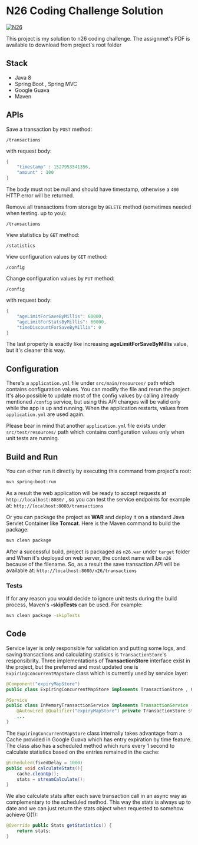 # N26 Coding Challenge Solution

[![N26](https://is3-ssl.mzstatic.com/image/thumb/Purple128/v4/ae/1b/2f/ae1b2ff9-9db8-fa22-7fe9-2a138d8c53bf/AppIcon_app_live-1x_U007emarketing-85-220-0-4.png/246x0w.jpg)](https://n26.com/en-eu)

This project is my solution to n26 coding challenge. The assignmet's PDF is available to download from project's root folder

## Stack
- Java 8
- Spring Boot , Spring MVC
- Google Guava
- Maven

## APIs
Save a transaction by `POST` method:
```
/transactions
```
with request body:
```java
{
	"timestamp" : 1527953541356,
	"amount" : 100
}
```
The body must not be null and should have timestamp, otherwise a `400` HTTP error will be returned.

Remove all transactions from storage by `DELETE` method (sometimes needed when testing. up to you):
```
/transactions
```

View statistics by `GET` method:
```
/statistics
```

View configuration values by `GET` method:
```
/config
```

Change configuration values by `PUT` method:
```
/config
```
with request body:
```java
{
    "ageLimitForSaveByMillis": 60000,
    "ageLimitForStatsByMillis": 60000,
    "timeDiscountForSaveByMillis": 0
}
```
The last property is exactly like increasing **ageLimitForSaveByMillis** value, but it's cleaner this way.

## Configuration
There's a `application.yml` file under `src/main/resources/` path which contains configuration values. You can modify the file and rerun the project. It's also possible to update most of the config values by calling already mentioned `/config` service, but using this API changes will be valid only while the app is up and running. When the application restarts, values from `application.yml` are used again.

Please bear in mind that another `application.yml` file exists under `src/test/resources/` path which contains configuration values only when unit tests are running.

## Build and Run
You can either run it directly by executing this command from project's root:
```sh
mvn spring-boot:run 
```
As a result the web application will be ready to accept requests at `http://localhost:8080/` , so you can test the service endpoints for example at: `http://localhost:8080/transactions`

Or you can package the project as **WAR** and deploy it on a standard Java Servlet Container like **Tomcat**. Here is the Maven command to build the package:
```sh
mvn clean package
```
After a successful build, project is packaged as `n26.war` under `target` folder and When it's deployed on web server, the context name will be `n26` because of the filename. So, as a result the save transaction API will be available at: `http://localhost:8080/n26/transactions`

### Tests
If for any reason you would decide to ignore unit tests during the build process, Maven's **-skipTests** can be used. For example:
```sh
mvn clean package -skipTests
```

## Code
Service layer is only responsible for validation and putting some logs, and saving transactions and calculating statisics is `TransactionStore`'s responsibility. Three implementations of **TransactionStore** interface exist in the project, but the preferred and most updated one is `ExpiringConcurrentMapStore` class which is currently used by service layer:

```java
@Component("expiryMapStore")
public class ExpiringConcurrentMapStore implements TransactionStore , ConfigListener { ... }
```

```java
@Service
public class InMemoryTransactionService implements TransactionService {
    @Autowired @Qualifier("expiryMapStore") private TransactionStore store;
    ...
}
```

The `ExpiringConcurrentMapStore` class internally takes advantage from a Cache provided in Google Guava which has entry expiration by time feature.
The class also has a scheduled method which runs every 1 second to calculate statistics based on the entries remained in the cache:

```java
@Scheduled(fixedDelay = 1000)
public void calculateStats(){ 
    cache.cleanUp();
    stats = streamCalculate();
}
```
We also calculate stats after each save transaction call in an async way as complementary to the scheduled method. This way the stats is always up to date and we can just return the stats object when requested to somehow achieve O(1):
```java
@Override public Stats getStatistics() {
    return stats;
}
```